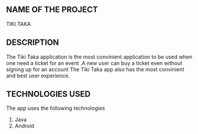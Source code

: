 ## NAME OF THE PROJECT
TIKI TAKA

## DESCRIPTION
The Tiki Taka application is the most convinient application to be used when one need a ticket for an event .A new user can buy a ticket even without signing up for an account
The Tiki Taka app also has the most convinient and best user experience.

## TECHNOLOGIES USED
The app uses the following technologies
 <ol>
    <li>Java</li>
    <li>Android</li>

  </ol>